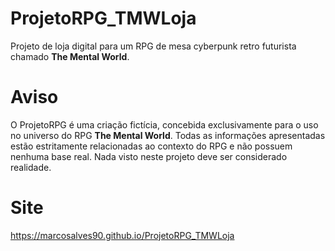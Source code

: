 # ProjetoRPG_TMWLoja
Projeto de loja digital para um RPG de mesa cyberpunk retro futurista chamado <strong>The Mental World</strong>.

# Aviso
O ProjetoRPG é uma criação fictícia, concebida exclusivamente para o uso no universo do RPG <strong>The Mental World</strong>. Todas as informações apresentadas estão estritamente relacionadas ao contexto do RPG e não possuem nenhuma base real. Nada visto neste projeto deve ser considerado realidade.

# Site
https://marcosalves90.github.io/ProjetoRPG_TMWLoja
